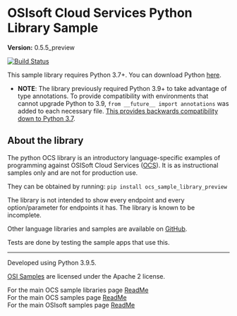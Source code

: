 # OSIsoft Cloud Services Python Library Sample

**Version:** 0.5.5_preview

[![Build Status](https://dev.azure.com/osieng/engineering/_apis/build/status/product-readiness/OCS/osisoft.sample-ocs-sample_libraries-python?branchName=main)](https://dev.azure.com/osieng/engineering/_build/latest?definitionId=2622&branchName=main)

This sample library requires Python 3.7+. You can download Python [here](https://www.python.org/downloads/).
- __NOTE__: The library previously required Python 3.9+ to take advantage of type annotations. To provide compatibility with environments that cannot upgrade Python to 3.9, `from __future__ import annotations` was added to each necessary file. [This provides backwards compatibility down to Python 3.7](https://docs.python.org/3/library/__future__.html).

## About the library

The python OCS library is an introductory language-specific examples of programming against OSISoft Cloud Services ([OCS](https://www.osisoft.com/Solutions/OSIsoft-Cloud-Services/)). It is as instructional samples only and are not for production use.

They can be obtained by running: `pip install ocs_sample_library_preview`

The library is not intended to show every endpoint and every option/parameter for endpoints it has. The library is known to be incomplete.

Other language libraries and samples are available on [GitHub](https://github.com/osisoft/OSI-Samples).

Tests are done by testing the sample apps that use this.

---

Developed using Python 3.9.5.

[OSI Samples](https://github.com/osisoft/OSI-samples) are licensed under the Apache 2 license.

For the main OCS sample libraries page [ReadMe](https://github.com/osisoft/OSI-Samples-OCS/blob/main/docs/SAMPLE_LIBRARIES.md)  
For the main OCS samples page [ReadMe](https://github.com/osisoft/OSI-Samples-OCS)  
For the main OSIsoft samples page [ReadMe](https://github.com/osisoft/OSI-Samples)

